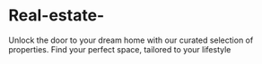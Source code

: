 # Real-estate-
Unlock the door to your dream home with our curated selection of properties. Find your perfect space, tailored to your lifestyle
